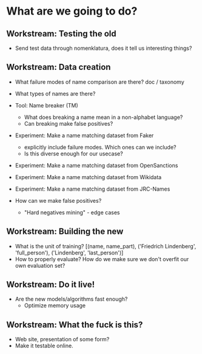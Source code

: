 # What are we going to do?

## Workstream: Testing the old 

* Send test data through nomenklatura, does it tell us interesting things?

## Workstream: Data creation 

* What failure modes of name comparison are there? doc / taxonomy
* What types of names are there?

* Tool: Name breaker (TM)
    * What does breaking a name mean in a non-alphabet language?
    * Can breaking make false positives?
* Experiment: Make a name matching dataset from Faker
    * explicitly include failure modes. Which ones can we include?
    * Is this diverse enough for our usecase?
* Experiment: Make a name matching dataset from OpenSanctions
* Experiment: Make a name matching dataset from Wikidata
* Experiment: Make a name matching dataset from JRC-Names
* How can we make false positives?
    * "Hard negatives mining" - edge cases


## Workstream: Building the new

* What is the unit of training?
    [(name, name_part), ('Friedrich Lindenberg', 'full_person'), ('Lindenberg', 'last_person')]
* How to properly evaluate? How do we make sure we don't overfit our own evaluation set?


## Workstream: Do it live!

* Are the new models/algorithms fast enough?
    * Optimize memory usage


## Workstream: What the fuck is this?

* Web site, presentation of some form?
* Make it testable online.